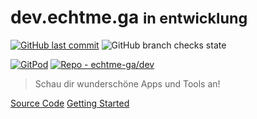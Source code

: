 # dev.echtme.ga <small>in entwicklung</small>

 [![GitHub last commit](https://img.shields.io/github/last-commit/echtme-ga/dev.svg?style=flat)](https://github.com/echtme-ga/dev/commits/master/docs)
![GitHub branch checks state](https://img.shields.io/github/checks-status/echtme-ga/dev/master)

[![GitPod](https://img.shields.io/badge/Gitpod-sandbox-orange?logo=gitpod)](https://gitpod.io/#https://github.com/echtme-ga/dev)
[![Repo - echtme-ga/dev](https://img.shields.io/static/v1?label=use&message=template&logo=github&color=blue)](https://github.com/echtme-ga/dev/generate)

> Schau dir wunderschöne Apps und Tools an!

[Source Code](https://github.com/gitpages/docs/)
[Getting Started](#echtmega)
